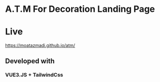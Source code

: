 # A.T.M For Decoration Landing Page

# Live 
https://moatazmadi.github.io/atm/

## Developed with
### VUE3.JS + TailwindCss
